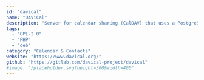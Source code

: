 ```yaml
---
id: "davical"
name: "DAViCal"
description: "Server for calendar sharing (CalDAV) that uses a PostgreSQL database as a data store."
tags:
  - "GPL-2.0"
  - "PHP"
  - "deb"
category: "Calendar & Contacts"
website: "https://www.davical.org/"
github: "https://gitlab.com/davical-project/davical"
#image: "/placeholder.svg?height=300&width=400"
---
```


